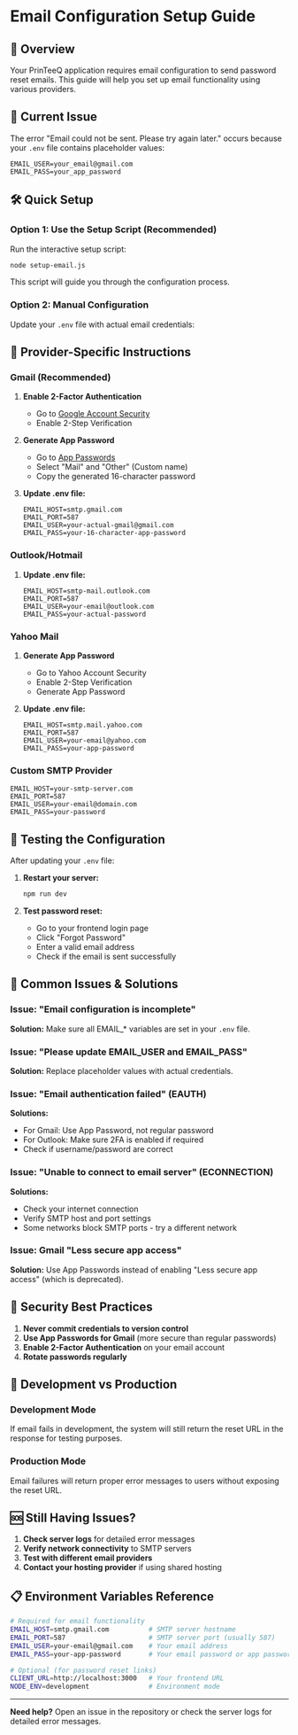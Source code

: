 # Email Configuration Setup Guide

## 📧 Overview

Your PrinTeeQ application requires email configuration to send password reset emails. This guide will help you set up email functionality using various providers.

## 🚨 Current Issue

The error "Email could not be sent. Please try again later." occurs because your `.env` file contains placeholder values:

```
EMAIL_USER=your_email@gmail.com
EMAIL_PASS=your_app_password
```

## 🛠️ Quick Setup

### Option 1: Use the Setup Script (Recommended)

Run the interactive setup script:

```bash
node setup-email.js
```

This script will guide you through the configuration process.

### Option 2: Manual Configuration

Update your `.env` file with actual email credentials:

## 📧 Provider-Specific Instructions

### Gmail (Recommended)

1. **Enable 2-Factor Authentication**
   - Go to [Google Account Security](https://myaccount.google.com/security)
   - Enable 2-Step Verification

2. **Generate App Password**
   - Go to [App Passwords](https://support.google.com/accounts/answer/185833)
   - Select "Mail" and "Other" (Custom name)
   - Copy the generated 16-character password

3. **Update .env file:**
   ```
   EMAIL_HOST=smtp.gmail.com
   EMAIL_PORT=587
   EMAIL_USER=your-actual-gmail@gmail.com
   EMAIL_PASS=your-16-character-app-password
   ```

### Outlook/Hotmail

1. **Update .env file:**
   ```
   EMAIL_HOST=smtp-mail.outlook.com
   EMAIL_PORT=587
   EMAIL_USER=your-email@outlook.com
   EMAIL_PASS=your-actual-password
   ```

### Yahoo Mail

1. **Generate App Password**
   - Go to Yahoo Account Security
   - Enable 2-Step Verification
   - Generate App Password

2. **Update .env file:**
   ```
   EMAIL_HOST=smtp.mail.yahoo.com
   EMAIL_PORT=587
   EMAIL_USER=your-email@yahoo.com
   EMAIL_PASS=your-app-password
   ```

### Custom SMTP Provider

```
EMAIL_HOST=your-smtp-server.com
EMAIL_PORT=587
EMAIL_USER=your-email@domain.com
EMAIL_PASS=your-password
```

## 🔧 Testing the Configuration

After updating your `.env` file:

1. **Restart your server:**
   ```bash
   npm run dev
   ```

2. **Test password reset:**
   - Go to your frontend login page
   - Click "Forgot Password"
   - Enter a valid email address
   - Check if the email is sent successfully

## 🚨 Common Issues & Solutions

### Issue: "Email configuration is incomplete"
**Solution:** Make sure all EMAIL_* variables are set in your `.env` file.

### Issue: "Please update EMAIL_USER and EMAIL_PASS"
**Solution:** Replace placeholder values with actual credentials.

### Issue: "Email authentication failed" (EAUTH)
**Solutions:**
- For Gmail: Use App Password, not regular password
- For Outlook: Make sure 2FA is enabled if required
- Check if username/password are correct

### Issue: "Unable to connect to email server" (ECONNECTION)
**Solutions:**
- Check your internet connection
- Verify SMTP host and port settings
- Some networks block SMTP ports - try a different network

### Issue: Gmail "Less secure app access"
**Solution:** Use App Passwords instead of enabling "Less secure app access" (which is deprecated).

## 🔐 Security Best Practices

1. **Never commit credentials to version control**
2. **Use App Passwords for Gmail** (more secure than regular passwords)
3. **Enable 2-Factor Authentication** on your email account
4. **Rotate passwords regularly**

## 📱 Development vs Production

### Development Mode
If email fails in development, the system will still return the reset URL in the response for testing purposes.

### Production Mode
Email failures will return proper error messages to users without exposing the reset URL.

## 🆘 Still Having Issues?

1. **Check server logs** for detailed error messages
2. **Verify network connectivity** to SMTP servers
3. **Test with different email providers**
4. **Contact your hosting provider** if using shared hosting

## 📋 Environment Variables Reference

```bash
# Required for email functionality
EMAIL_HOST=smtp.gmail.com          # SMTP server hostname
EMAIL_PORT=587                     # SMTP server port (usually 587)
EMAIL_USER=your-email@gmail.com    # Your email address
EMAIL_PASS=your-app-password       # Your email password or app password

# Optional (for password reset links)
CLIENT_URL=http://localhost:3000   # Your frontend URL
NODE_ENV=development               # Environment mode
```

---

**Need help?** Open an issue in the repository or check the server logs for detailed error messages.
